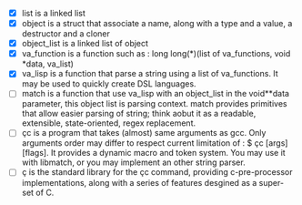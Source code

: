 - [x] list        is a linked list
- [x] object      is a struct that associate a name, along with a type and a value, a destructor and a cloner
- [x] object_list is a linked list of object 
- [x] va_function is a function such as : long long(*)(list of va_functions, void *data, va_list)  
- [x] va_lisp     is a function that parse a string using a list of va_functions. 
                It may be used to quickly create DSL languages.
- [ ] match       is a function that use va_lisp with an object_list in the void**data parameter,
                this object list is parsing context. match provides primitives that allow easier 
                parsing of string; think aobut it as a readable, extensible, state-oriented, regex replacement.
- [ ] çc          is a program that takes (almost) same arguments as gcc. Only arguments order may differ to respect
                current limitation of : $ çc [args] [flags]. It provides a dynamic macro and token system.
                You may use it with libmatch, or you may implement an other string parser.
- [ ] ç           is the standard library for the çc command, providing c-pre-processor implementations, along with a series of
                features desgined as a super-set of C. 
